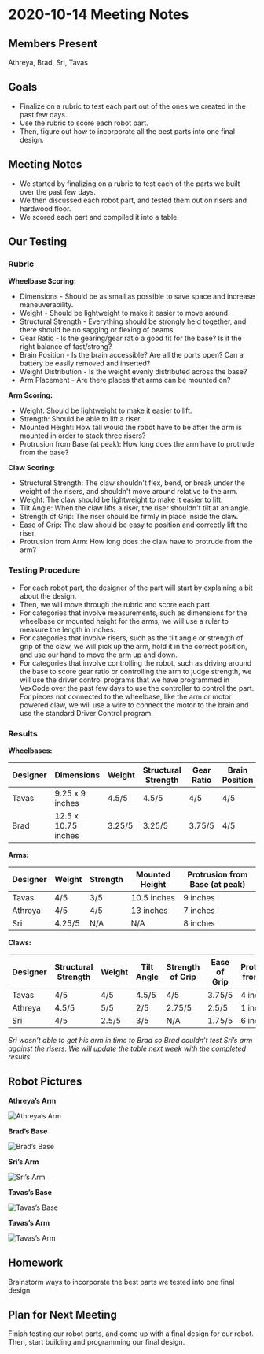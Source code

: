 # 2020-10-14 Meeting Notes

## Members Present  
Athreya, Brad, Sri, Tavas

## Goals  
- Finalize on a rubric to test each part out of the ones we created in the past few days.
- Use the rubric to score each robot part.
- Then, figure out how to incorporate all the best parts into one final design.

## Meeting Notes  
- We started by finalizing on a rubric to test each of the parts we built over the past few days.
- We then discussed each robot part, and tested them out on risers and hardwood floor.
- We scored each part and compiled it into a table.

## Our Testing

### Rubric

**Wheelbase Scoring:**  
- Dimensions - Should be as small as possible to save space and increase maneuverability.  
- Weight - Should be lightweight to make it easier to move around.  
- Structural Strength - Everything should be strongly held together, and there should be no sagging or flexing of beams.  
- Gear Ratio - Is the gearing/gear ratio a good fit for the base? Is it the right balance of fast/strong?  
- Brain Position - Is the brain accessible? Are all the ports open? Can a battery be easily removed and inserted?  
- Weight Distribution - Is the weight evenly distributed across the base?  
- Arm Placement - Are there places that arms can be mounted on?  

**Arm Scoring:** 
- Weight: Should be lightweight to make it easier to lift.  
- Strength: Should be able to lift a riser.  
- Mounted Height: How tall would the robot have to be after the arm is mounted in order to stack three risers?  
- Protrusion from Base (at peak): How long does the arm have to protrude from the base?  

**Claw Scoring:**
- Structural Strength: The claw shouldn't flex, bend, or break under the weight of the risers, and shouldn't move around relative to the arm.  
- Weight: The claw should be lightweight to make it easier to lift.  
- Tilt Angle: When the claw lifts a riser, the riser shouldn't tilt at an angle.  
- Strength of Grip: The riser should be firmly in place inside the claw.  
- Ease of Grip: The claw should be easy to position and correctly lift the riser.  
- Protrusion from Arm: How long does the claw have to protrude from the arm?  

### Testing Procedure 
- For each robot part, the designer of the part will start by explaining a bit about the design. 
- Then, we will move through the rubric and score each part.
- For categories that involve measurements, such as dimensions for the wheelbase or mounted height for the arms, we will use a ruler to measure the length in inches.
- For categories that involve risers, such as the tilt angle or strength of grip of the claw, we will pick up the arm, hold it in the correct position, and use our hand to move the arm up and down.
- For categories that involve controlling the robot, such as driving around the base to score gear ratio or controlling the arm to judge strength, we will use the driver control programs that we have programmed in VexCode over the past few days to use the controller to control the part. For pieces not connected to the wheelbase, like the arm or motor powered claw, we will use a wire to connect the motor to the brain and use the standard Driver Control program.

### Results

**Wheelbases:**

| Designer | Dimensions | Weight | Structural Strength | Gear Ratio | Brain Position | Weight Distribution | Arm Placement |
| --- | --- | --- | --- | --- | --- | --- | --- |
| Tavas | 9.25 x 9 inches | 4.5/5 | 4.5/5 | 4/5 | 4/5 | 4.25/5 | 4.25/5 |
| Brad | 12.5 x 10.75 inches | 3.25/5 | 3.25/5 | 3.75/5 | 4/5 | 4/5 | 3.75/5 |

**Arms:**

| Designer | Weight | Strength | Mounted Height | Protrusion from Base (at peak)  |
| --- | --- | --- | --- | --- |
| Tavas | 4/5 | 3/5 | 10.5 inches | 9 inches |
| Athreya | 4/5 | 4/5 | 13 inches | 7 inches |
| Sri | 4.25/5 | N/A | N/A | 8 inches |


**Claws:**

| Designer | Structural Strength | Weight | Tilt Angle | Strength of Grip | Ease of Grip | Protrusion from Arm | 
| --- | --- | --- | --- | --- | --- | --- |
| Tavas | 4/5 | 4/5 | 4.5/5 | 4/5 | 3.75/5 | 4 inches |
| Athreya | 4.5/5 | 5/5 | 2/5 | 2.75/5 | 2.5/5 | 1 inch |
| Sri | 4/5 | 2.5/5 | 3/5 | N/A | 1.75/5 | 6 inches |

*Sri wasn’t able to get his arm in time to Brad so Brad couldn’t test Sri’s arm against the risers. We will update the table next week with the completed results.*

## Robot Pictures

**Athreya’s Arm**

![Athreya’s Arm](../img/2020-10-14-arm-Athreya.JPG)

**Brad’s Base**

![Brad’s Base](../img/2020-10-14-base-Brad.jpg)

**Sri’s Arm**

![Sri’s Arm](../img/2020-10-14-arm-Sri.jpg)

**Tavas’s Base**

![Tavas’s Base](../img/2020-10-14-base-Tavas.JPG)

**Tavas’s Arm**

![Tavas’s Arm](../img/2020-10-14-arm-Tavas.JPG)


## Homework  
Brainstorm ways to incorporate the best parts we tested into one final design.


## Plan for Next Meeting  
Finish testing our robot parts, and come up with a final design for our robot. Then, start building and programming our final design.






